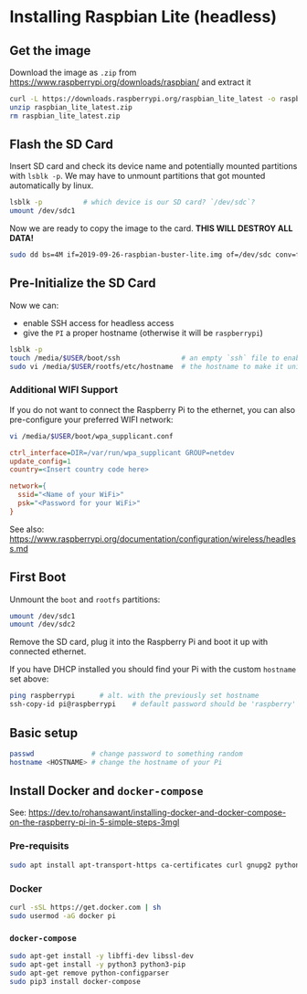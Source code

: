 # Installing Raspbian Lite (headless)

## Get the image

Download the image as `.zip` from https://www.raspberrypi.org/downloads/raspbian/ and extract it

```bash
curl -L https://downloads.raspberrypi.org/raspbian_lite_latest -o raspbian_lite_latest.zip
unzip raspbian_lite_latest.zip
rm raspbian_lite_latest.zip
```

## Flash the SD Card

Insert SD card and check its device name and potentially mounted partitions with `lsblk -p`. We may have to unmount partitions that got mounted automatically by linux.

```bash
lsblk -p          # which device is our SD card? `/dev/sdc`?
umount /dev/sdc1
```

Now we are ready to copy the image to the card. **THIS WILL DESTROY ALL DATA!**

```bash
sudo dd bs=4M if=2019-09-26-raspbian-buster-lite.img of=/dev/sdc conv=fsync
```

## Pre-Initialize the SD Card

Now we can:

- enable SSH access for headless access
- give the `PI` a proper hostname (otherwise it will be `raspberrypi`)

```bash
lsblk -p
touch /media/$USER/boot/ssh               # an empty `ssh` file to enable SSH
sudo vi /media/$USER/rootfs/etc/hostname  # the hostname to make it unique
```

### Additional WIFI Support

If you do not want to connect the Raspberry Pi to the ethernet, you can also pre-configure your preferred WIFI network:

```bash
vi /media/$USER/boot/wpa_supplicant.conf
```

```ini
ctrl_interface=DIR=/var/run/wpa_supplicant GROUP=netdev
update_config=1
country=<Insert country code here>

network={
  ssid="<Name of your WiFi>"
  psk="<Password for your WiFi>"
}
```

See also: https://www.raspberrypi.org/documentation/configuration/wireless/headless.md

## First Boot

Unmount the `boot` and `rootfs` partitions:

```bash
umount /dev/sdc1
umount /dev/sdc2
```

Remove the SD card, plug it into the Raspberry Pi and boot it up with connected ethernet.

If you have DHCP installed you should find your Pi with the custom `hostname` set above:

```bash
ping raspberrypi      # alt. with the previously set hostname
ssh-copy-id pi@raspberrypi    # default password should be 'raspberry'
```

## Basic setup

```bash
passwd              # change password to something random
hostname <HOSTNAME> # change the hostname of your Pi
```

## Install Docker and `docker-compose`

See: https://dev.to/rohansawant/installing-docker-and-docker-compose-on-the-raspberry-pi-in-5-simple-steps-3mgl

### Pre-requisits

```bash
sudo apt install apt-transport-https ca-certificates curl gnupg2 python-pip
```

### Docker

```bash
curl -sSL https://get.docker.com | sh
sudo usermod -aG docker pi
```

### `docker-compose`

```bash
sudo apt-get install -y libffi-dev libssl-dev
sudo apt-get install -y python3 python3-pip
sudo apt-get remove python-configparser
sudo pip3 install docker-compose
```
